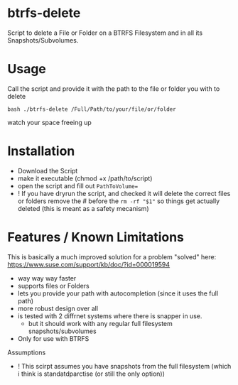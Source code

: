 # btrfs-delete
Script to delete a File or Folder on a BTRFS Filesystem and in all its Snapshots/Subvolumes.

# Usage
Call the script and provide it with the path to the file or folder you with to delete 

`bash ./btrfs-delete /Full/Path/to/your/file/or/folder`

watch your space freeing up

# Installation
- Download the Script
- make it executable (chmod +x /path/to/script)
- open the script and fill out `PathToVolume=`
- ! If you have dryrun the script, and checked it will delete the correct files or folders remove the # before the `rm -rf "$1"` so things get actually deleted (this is meant as a safety mecanism)


# Features / Known Limitations
This is basically a much improved solution for a problem "solved" here: https://www.suse.com/support/kb/doc/?id=000019594
- way way way faster
- supports files or Folders
- lets you provide your path with autocompletion (since it uses the full path)
- more robust design over all
- is tested with 2 diffrnet systems where there is snapper in use.
  - but it should work with any regular full filesystem snapshots/subvolumes
- Only for use with BTRFS 

Assumptions
- ! This scirpt assumes you have snapshots from the full filesystem (which i think is standatdparctise (or still the only option))
